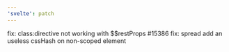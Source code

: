 ```yaml
---
'svelte': patch
---
```


fix: class:directive not working with $$restProps #15386
fix: spread add an useless cssHash on non-scoped element
